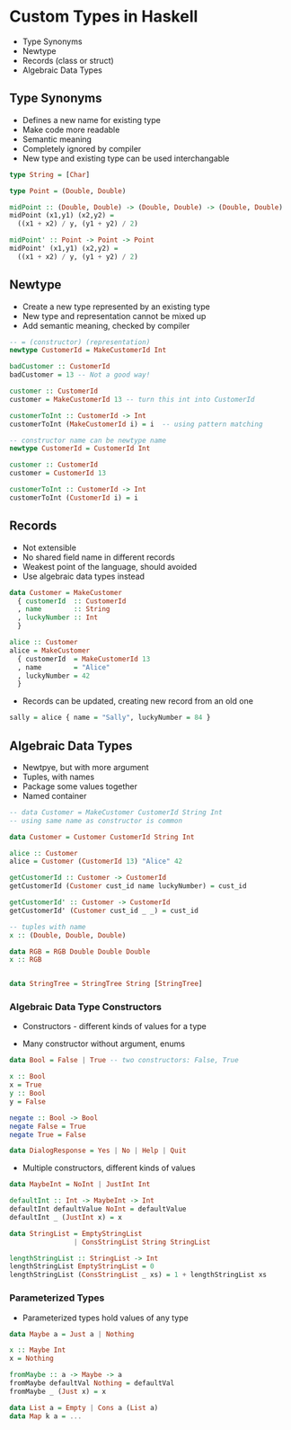 # Custom Types in Haskell

- Type Synonyms
- Newtype
- Records (class or struct)
- Algebraic Data Types

## Type Synonyms

- Defines a new name for existing type
- Make code more readable
- Semantic meaning
- Completely ignored by compiler
- New type and existing type can be used interchangable


```haskell
type String = [Char]

type Point = (Double, Double)

midPoint :: (Double, Double) -> (Double, Double) -> (Double, Double)
midPoint (x1,y1) (x2,y2) =
  ((x1 + x2) / y, (y1 + y2) / 2)

midPoint' :: Point -> Point -> Point
midPoint' (x1,y1) (x2,y2) =
  ((x1 + x2) / y, (y1 + y2) / 2)
```

## Newtype

- Create a new type represented by an existing type
- New type and representation cannot be mixed up
- Add semantic meaning, checked by compiler

```haskell
-- = (constructor) (representation)
newtype CustomerId = MakeCustomerId Int

badCustomer :: CustomerId
badCustomer = 13 -- Not a good way!

customer :: CustomerId
customer = MakeCustomerId 13 -- turn this int into CustomerId

customerToInt :: CustomerId -> Int
customerToInt (MakeCustomerId i) = i  -- using pattern matching

-- constructor name can be newtype name
newtype CustomerId = CustomerId Int

customer :: CustomerId
customer = CustomerId 13

customerToInt :: CustomerId -> Int
customerToInt (CustomerId i) = i
```

## Records

- Not extensible
- No shared field name in different records
- Weakest point of the language, should avoided
- Use algebraic data types instead

```haskell
data Customer = MakeCustomer
  { customerId  :: CustomerId
  , name        :: String
  , luckyNumber :: Int
  }

alice :: Customer
alice = MakeCustomer
  { customerId  = MakeCustomerId 13
  , name        = "Alice"
  , luckyNumber = 42
  }
```

* Records can be updated, creating new record from an old one

```haskell
sally = alice { name = "Sally", luckyNumber = 84 }
```

## Algebraic Data Types

- Newtpye, but with more argument
- Tuples, with names
- Package some values together
- Named container

```haskell
-- data Customer = MakeCustomer CustomerId String Int
-- using same name as constructor is common

data Customer = Customer CustomerId String Int

alice :: Customer
alice = Customer (CustomerId 13) "Alice" 42

getCustomerId :: Customer -> CustomerId
getCustomerId (Customer cust_id name luckyNumber) = cust_id

getCustomerId' :: Customer -> CustomerId
getCustomerId' (Customer cust_id _ _) = cust_id

-- tuples with name
x :: (Double, Double, Double)

data RGB = RGB Double Double Double
x :: RGB


data StringTree = StringTree String [StringTree]
```

### Algebraic Data Type Constructors

- Constructors - different kinds of values for a type

* Many constructor without argument, enums

```haskell
data Bool = False | True -- two constructors: False, True

x :: Bool
x = True
y :: Bool
y = False

negate :: Bool -> Bool
negate False = True
negate True = False

data DialogResponse = Yes | No | Help | Quit
```

* Multiple constructors, different kinds of values

```haskell
data MaybeInt = NoInt | JustInt Int

defaultInt :: Int -> MaybeInt -> Int
defaultInt defaultValue NoInt = defaultValue
defaultInt _ (JustInt x) = x
```

```haskell
data StringList = EmptyStringList
                | ConsStringList String StringList

lengthStringList :: StringList -> Int
lengthStringList EmptyStringList = 0
lengthStringList (ConsStringList _ xs) = 1 + lengthStringList xs
```

### Parameterized Types

- Parameterized types hold values of any type
```haskell
data Maybe a = Just a | Nothing

x :: Maybe Int
x = Nothing

fromMaybe :: a -> Maybe -> a
fromMaybe defaultVal Nothing = defaultVal
fromMaybe _ (Just x) = x

data List a = Empty | Cons a (List a)
data Map k a = ...
```
